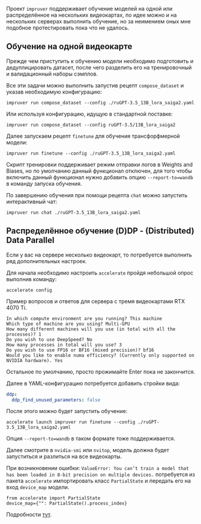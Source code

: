 Проект `impruver` поддерживает обучение моделей на одной или распределённое на нескольких видеокартах,
по идее можно и на нескольких серверах выполнить обучение, но за неимением оных мне подобное протестировать
пока что не удалось.

## Обучение на одной видеокарте

Прежде чем приступить к обучению модели необходимо подготовить и дедуплицировать датасет, после чего разделить
его на тренировочный и валидационный наборы сэмплов.

Все эти задачи можно выполнить запустив рецепт `compose_dataset` и указав необходимую конфигурацию:

```shell
impruver run compose_dataset --config ./ruGPT-3.5_13B_lora_saiga2.yaml
```

Или используя конфигурацию, идущую в стандартной поставке:

```shell
impruver run compose_dataset --config ruGPT-3.5/13B_lora_saiga2
```

Далее запускаем рецепт `finetune` для обучения трансфорфмерной модели:

```shell
impruver run finetune --config ./ruGPT-3.5_13B_lora_saiga2.yaml
```

Скрипт тренировки поддерживает режим отправки логов в Weights and Biases, но по умолчанию данный функционал отключен,
для того чтобы включить данный функционал нужно добавить опцию `--report-to=wandb` в команду запуска обучения.

По завершению обучения при помощи рецепта `chat` можно запустить интерактивный чат:

```shell
impruver run chat ./ruGPT-3.5_13B_lora_saiga2.yaml
```

## Распределённое обучение (D)DP - (Distributed) Data Parallel

Если у вас на сервере несколько видеокарт, то потребуется выполнить ряд дополнительных настроек.

Для начала необходимо настроить `accelerate` пройдя небольшой опрос выполнив команду:

```shell
accelerate config
```

Пример вопросов и ответов для сервера с тремя видеокартами RTX 4070 Ti.

```
In which compute environment are you running? This machine
Which type of machine are you using? Multi-GPU
How many different machines will you use (in total with all the processes)? 1
Do you wish to use DeepSpeed? No
How many processes in total will you use? 3
Do you wish to use FP16 or BF16 (mixed precision)? bf16
Would you like to enable numa efficiency? (Currently only supported on NVIDIA hardware). Yes
```

Остальное по умолчанию, просто прожимайте Enter пока не закончится.

Далее в YAML-конфигурацию потребуется добавить стройки вида:

```yaml
ddp:
  ddp_find_unused_parameters: false
```

После этого можно будет запустить обучение:

```shell
accelerate launch impruver run finetune --config ./ruGPT-3.5_13B_lora_saiga2.yaml
```

Опция `--report-to=wandb` в таком формате тоже поддерживается.

Далее смотрите в `nvidia-smi` или `nvitop`, модель должна будет запуститься и разлиться на все видеокарты.

При возникновении ошибки: `ValueError: You can’t train a model that has been loaded in 8-bit precision on multiple
devices.` потребуется из пакета `accelerate` импортировать класс `PartialState` и передать его на вход `device_map`
модели.

```shell
from accelerate import PartialState
device_map={"": PartialState().process_index}
```

Подробности [тут](https://medium.com/@sridevi17j/resolving-valueerror-you-cant-train-a-model-that-has-been-loaded-in-8-bit-precision-on-multiple-478d15fdaf8d).
